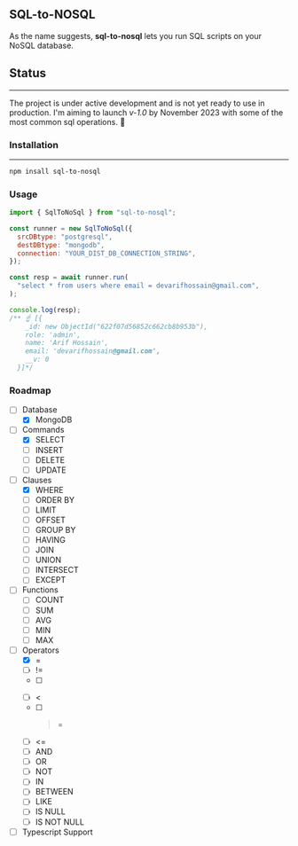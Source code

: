 ## SQL-to-NOSQL

As the name suggests, **sql-to-nosql** lets you run SQL scripts on your NoSQL database.

## Status

---

The project is under active development and is not yet ready to use in production. I'm aiming to launch _v-1.0_ by November 2023 with some of the most common sql operations. 🤞

### Installation

---

```bash
npm insall sql-to-nosql
```

### Usage

```js
import { SqlToNoSql } from "sql-to-nosql";

const runner = new SqlToNoSql({
  srcDBtype: "postgresql",
  destDBtype: "mongodb",
  connection: "YOUR_DIST_DB_CONNECTION_STRING",
});

const resp = await runner.run(
  "select * from users where email = devarifhossain@gmail.com",
);

console.log(resp);
/** ☝️ [{
    _id: new ObjectId("622f07d56852c662cb8b953b"),
    role: 'admin',
    name: 'Arif Hossain',
    email: 'devarifhossain@gmail.com',
    __v: 0
  }]*/
```

### Roadmap

- [ ] Database
  - [x] MongoDB
- [ ] Commands
  - [x] SELECT
  - [ ] INSERT
  - [ ] DELETE
  - [ ] UPDATE
- [ ] Clauses
  - [x] WHERE
  - [ ] ORDER BY
  - [ ] LIMIT
  - [ ] OFFSET
  - [ ] GROUP BY
  - [ ] HAVING
  - [ ] JOIN
  - [ ] UNION
  - [ ] INTERSECT
  - [ ] EXCEPT
- [ ] Functions
  - [ ] COUNT
  - [ ] SUM
  - [ ] AVG
  - [ ] MIN
  - [ ] MAX
- [ ] Operators
  - [x] =
  - [ ] !=
  - [ ] >
  - [ ] <
  - [ ] > =
  - [ ] <=
  - [ ] AND
  - [ ] OR
  - [ ] NOT
  - [ ] IN
  - [ ] BETWEEN
  - [ ] LIKE
  - [ ] IS NULL
  - [ ] IS NOT NULL
- [ ] Typescript Support
